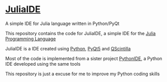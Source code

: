 # [JuliaIDE](https://github.com/YashWalke/JuliaIDE)
 A simple IDE for Julia language written in Python/PyQt

This repository contains the code for JuliaIDE, a simple IDE for the [Julia Programming Language](https://julialang.org/)

JuliaIDE is a IDE created using [Python](https://www.python.org/), [PyQt5]() and [QScintilla](https://www.riverbankcomputing.com/software/pyqt/download5)

Most of the code is implemented from a sister project [PythonIDE](https://github.com/shyamkumaryadav/pythonide), a Python IDE developed using the same tools

This repository is just a excuse for me to improve my Python coding skills
